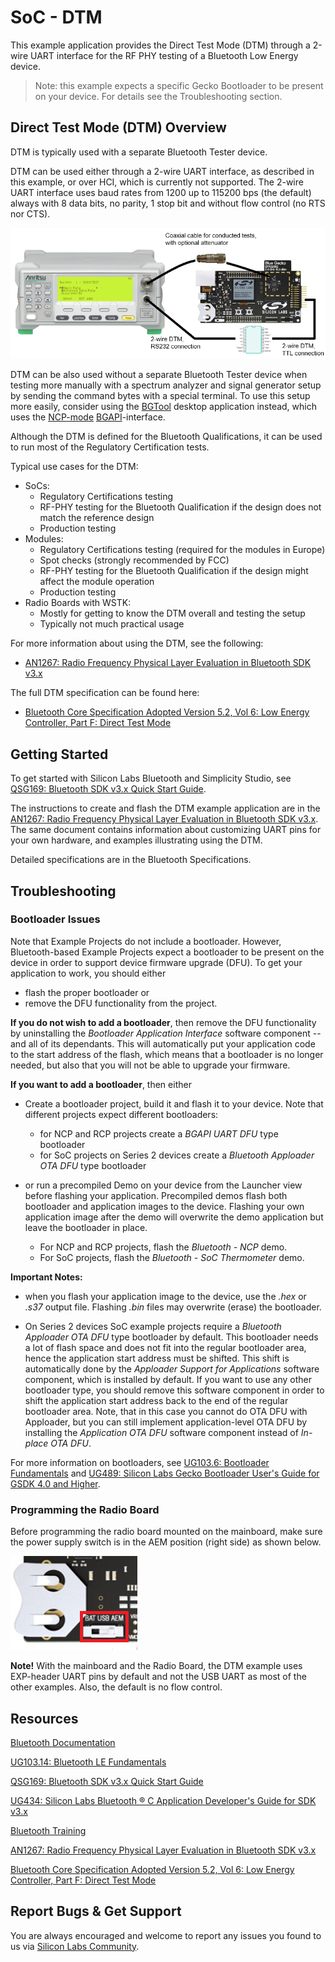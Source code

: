 # SoC - DTM

This example application provides the Direct Test Mode (DTM) through a 2-wire UART interface for the RF PHY testing of a Bluetooth Low Energy device.

> Note: this example expects a specific Gecko Bootloader to be present on your device. For details see the Troubleshooting section.

## Direct Test Mode (DTM) Overview

DTM is typically used with a separate Bluetooth Tester device.

DTM can be used either through a 2-wire UART interface, as described in this example, or over HCI, which is currently not supported. The 2-wire UART interface uses baud rates from 1200 up to 115200 bps (the default) always with 8 data bits, no parity, 1 stop bit and without flow control (no RTS nor CTS).

![Connecting the Bluetooth Tester to the WSTK](image/readme_img1.png)

DTM can be also used without a separate Bluetooth Tester device when testing more manually with a spectrum analyzer and signal generator setup by sending the command bytes with a special terminal. To use this setup more easily, consider using the [BGTool](https://www.silabs.com/documents/public/application-notes/an1267-bt-rf-phy-evaluation-using-dtm-sdk-v3x.pdf) desktop application instead, which uses the [NCP-mode](https://www.silabs.com/documents/public/application-notes/an1259-bt-ncp-mode-sdk-v3x.pdf) [BGAPI](https://docs.silabs.com/bluetooth/latest)-interface.

Although the DTM is defined for the Bluetooth Qualifications, it can be used to run most of the Regulatory Certification tests.

Typical use cases for the DTM:
- SoCs:
  - Regulatory Certifications testing
  - RF-PHY testing for the Bluetooth Qualification if the design does not match the reference design
  - Production testing
- Modules:
  - Regulatory Certifications testing (required for the modules in Europe)
  - Spot checks (strongly recommended by FCC)
  - RF-PHY testing for the Bluetooth Qualification if the design might affect the module operation
  - Production testing
- Radio Boards with WSTK:
  - Mostly for getting to know the DTM overall and testing the setup
  - Typically not much practical usage

For more information about using the DTM, see the following:

- [AN1267: Radio Frequency Physical Layer Evaluation in Bluetooth SDK v3.x](https://www.silabs.com/documents/public/application-notes/an1267-bt-rf-phy-evaluation-using-dtm-sdk-v3x.pdf)

The full DTM specification can be found here:

- [Bluetooth Core Specification Adopted Version 5.2, Vol 6: Low Energy Controller, Part F: Direct Test Mode](https://www.bluetooth.com/specifications/bluetooth-core-specification/)

## Getting Started

To get started with Silicon Labs Bluetooth and Simplicity Studio, see [QSG169: Bluetooth SDK v3.x Quick Start Guide](https://www.silabs.com/documents/public/quick-start-guides/qsg169-bluetooth-sdk-v3x-quick-start-guide.pdf).

The instructions to create and flash the DTM example application are in the [AN1267: Radio Frequency Physical Layer Evaluation in Bluetooth SDK v3.x](https://www.silabs.com/documents/public/application-notes/an1267-bt-rf-phy-evaluation-using-dtm-sdk-v3x.pdf). The same document contains information about customizing UART pins for your own hardware, and examples illustrating using the DTM.

Detailed specifications are in the Bluetooth Specifications.

## Troubleshooting

### Bootloader Issues

Note that Example Projects do not include a bootloader. However, Bluetooth-based Example Projects expect a bootloader to be present on the device in order to support device firmware upgrade (DFU). To get your application to work, you should either 
- flash the proper bootloader or
- remove the DFU functionality from the project.

**If you do not wish to add a bootloader**, then remove the DFU functionality by uninstalling the *Bootloader Application Interface* software component -- and all of its dependants. This will automatically put your application code to the start address of the flash, which means that a bootloader is no longer needed, but also that you will not be able to upgrade your firmware.

**If you want to add a bootloader**, then either 
- Create a bootloader project, build it and flash it to your device. Note that different projects expect different bootloaders:
  - for NCP and RCP projects create a *BGAPI UART DFU* type bootloader
  - for SoC projects on Series 2 devices create a *Bluetooth Apploader OTA DFU* type bootloader

- or run a precompiled Demo on your device from the Launcher view before flashing your application. Precompiled demos flash both bootloader and application images to the device. Flashing your own application image after the demo will overwrite the demo application but leave the bootloader in place. 
  - For NCP and RCP projects, flash the *Bluetooth - NCP* demo.
  - For SoC projects, flash the *Bluetooth - SoC Thermometer* demo.

**Important Notes:** 
- when you flash your application image to the device, use the *.hex* or *.s37* output file. Flashing *.bin* files may overwrite (erase) the bootloader.

- On Series 2 devices SoC example projects require a *Bluetooth Apploader OTA DFU* type bootloader by default. This bootloader needs a lot of flash space and does not fit into the regular bootloader area, hence the application start address must be shifted. This shift is automatically done by the *Apploader Support for Applications* software component, which is installed by default. If you want to use any other bootloader type, you should remove this software component in order to shift the application start address back to the end of the regular bootloader area. Note, that in this case you cannot do OTA DFU with Apploader, but you can still implement application-level OTA DFU by installing the *Application OTA DFU* software component instead of *In-place OTA DFU*.

For more information on bootloaders, see [UG103.6: Bootloader Fundamentals](https://www.silabs.com/documents/public/user-guides/ug103-06-fundamentals-bootloading.pdf) and [UG489: Silicon Labs Gecko Bootloader User's Guide for GSDK 4.0 and Higher](https://cn.silabs.com/documents/public/user-guides/ug489-gecko-bootloader-user-guide-gsdk-4.pdf).


### Programming the Radio Board

Before programming the radio board mounted on the mainboard, make sure the power supply switch is in the AEM position (right side) as shown below.

![Radio board power supply switch](image/readme_img0.png)


**Note!** With the mainboard and the Radio Board, the DTM example uses EXP-header UART pins by default and not the USB UART as most of the other examples. Also, the default is no flow control.


## Resources

[Bluetooth Documentation](https://docs.silabs.com/bluetooth/latest/)

[UG103.14: Bluetooth LE Fundamentals](https://www.silabs.com/documents/public/user-guides/ug103-14-fundamentals-ble.pdf)

[QSG169: Bluetooth SDK v3.x Quick Start Guide](https://www.silabs.com/documents/public/quick-start-guides/qsg169-bluetooth-sdk-v3x-quick-start-guide.pdf)

[UG434: Silicon Labs Bluetooth ® C Application Developer's Guide for SDK v3.x](https://www.silabs.com/documents/public/user-guides/ug434-bluetooth-c-soc-dev-guide-sdk-v3x.pdf)

[Bluetooth Training](https://www.silabs.com/support/training/bluetooth)

[AN1267: Radio Frequency Physical Layer Evaluation in Bluetooth SDK v3.x](https://www.silabs.com/documents/public/application-notes/an1267-bt-rf-phy-evaluation-using-dtm-sdk-v3x.pdf)

[Bluetooth Core Specification Adopted Version 5.2, Vol 6: Low Energy Controller, Part F: Direct Test Mode](https://www.bluetooth.com/specifications/bluetooth-core-specification/)

## Report Bugs & Get Support

You are always encouraged and welcome to report any issues you found to us via [Silicon Labs Community](https://www.silabs.com/community).